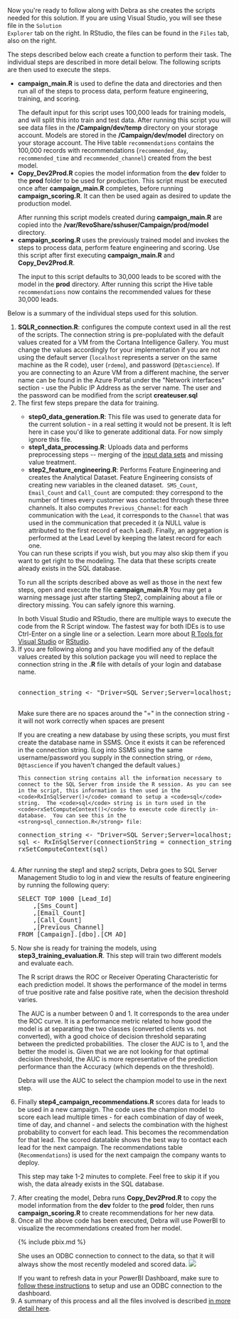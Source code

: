 
Now you're ready to follow along with Debra as she creates the scripts needed for this solution. <span class="sql"> If you are using Visual Studio, you will see these file in the <code>Solution Explorer</code> tab on the right. In RStudio, the files can be found in the <code>Files</code> tab, also on the right. </span> 

<div class="hdi">The steps described below each create a function to perform their task.  The individual steps are described in more detail below.  The following scripts are then used to execute the steps.  
<ul><li>
<strong>campaign_main.R</strong> is used to define the data and directories and then run all of the steps to process data, perform feature engineering, training, and scoring.  
<p></p>
The default input for this script uses 100,000 leads for training models, and will split this into train and test data.  After running this script you will see data files in the <strong>/Campaign/dev/temp</strong> directory on your storage account.  Models are stored in the <strong>/Campaign/dev/model</strong> directory on your storage account. The Hive table <code>recommendations</code> contains the 100,000 records with recommendations (<code>recommended_day</code>, <code>recommended_time</code> and <code>recommended_channel</code>) created from the best model.
</li>
<li>
<strong>Copy_Dev2Prod.R</strong> copies the model information from the <strong>dev</strong> folder to the <strong>prod</strong> folder to be used for production.  This script must be executed once after <strong>campaign_main.R</strong> completes, before running <strong>campaign_scoring.R</strong>.  It can then be used again as desired to update the production model. 
<p></p>
After running this script models created during <strong>campaign_main.R</strong> are copied into the <strong>/var/RevoShare/sshuser/Campaign/prod/model</strong> directory.
</li>
<li>
<strong>campaign_scoring.R</strong> uses the previously trained model and invokes the steps to process data, perform feature engineering and scoring.  Use this script after first executing <strong>campaign_main.R</strong> and <strong>Copy_Dev2Prod.R</strong>.
<p></p>
The input to this script defaults to 30,000 leads to be scored with the model in the <strong>prod</strong> directory. After running this script the Hive table <code>recommendations</code> now contains the recommended values for these 30,000 leads.  
</li></ul>
</div>

Below is a summary of the individual steps used for this solution. 
<ol>
<li class="sql">  <strong>SQLR_connection.R</strong>: configures the compute context used in all the rest of the scripts. The connection string is pre-poplulated with the default values created for a VM from the Cortana Intelligence Gallery.  You must  change the values accordingly for your implementation if you are not using the default server (<code>localhost</code> represents a server on the same machine as the R code),  user (<code>rdemo</code>), and password (<code>D@tascience</code>).  If you are connecting to an Azure VM from a different machine, the server name can be found in the Azure Portal under the "Network interfaces" section - use the Public IP Address as the server name. The user and the password can be modified from the script <strong>createuser.sql</strong> </li>

<li>
The first few steps prepare the data for training.
</li>

<ul>
<li>  <strong>step0_data_generation.R</strong>:  This file was used to generate data for the current solution - in a real setting it would not be present.  It is left here in case you'd like to generate additional data.  For now simply ignore this file.</li>

<li>	<strong>step1_data_processing.R</strong>:  Uploads data and performs preprocessing steps -- merging of the <a href="input_data.html">input data sets</a> and missing value treatment.  </li>

<li>	<strong>step2_feature_engineering.R</strong>:  Performs Feature Engineering and creates the Analytical Dataset. Feature Engineering consists of creating new variables in the cleaned dataset.  <code>SMS_Count</code>, <code>Email_Count</code> and <code>Call_Count</code> are computed: they correspond to the number of times every customer was contacted through these three channels. It also computes <code>Previous_Channel</code>: for each communication with the <code>Lead</code>, it corresponds to the <code>Channel</code> that was used in the communication that preceded it (a NULL value is attributed to the first record of each Lead). Finally, an aggregation is performed at the Lead Level by keeping the latest record for each one.
 </li>
</ul>



    
<div class="alert alert-info" role="alert">
<div class="cig">
You can run these scripts if you wish, but you may also skip them if you want to get right to the modeling.  The data that these scripts create already exists in the SQL database.
<p/>
</div>
<div class=" hdi" >
To run all the scripts described above as well as those in the next few steps, open and execute the file <strong>campaign_main.R</strong>  You may get a warning message just after starting Step2, complaining about a file or directory missing.  You can safely ignore this warning.
<p/>
</div>
In <span class="sql">both Visual Studio and</span> RStudio, there are multiple ways to execute the code from the R Script window.  The fastest way <span class="sql">for both IDEs</span> is to use Ctrl-Enter on a single line or a selection.  Learn more about  <span class="sql"><a href="http://microsoft.github.io/RTVS-docs/">R Tools for Visual Studio</a> or</span> <a href="https://www.rstudio.com/products/rstudio/features/">RStudio</a>.

</div>

<li class="sql"> If you are following along and you have modified any of the default values created by this solution package you will need to replace the connection string in the <strong>.R</strong> file with details of your login and database name.  
   
 <pre class="highlight"> 
connection_string <- "Driver=SQL Server;Server=localhost;Database=Campaign;UID=rdemo;PWD=D@tascience"
  </pre>      

<div class="alert alert-info sql" role="alert">
    Make sure there are no spaces around the "=" in the connection string - it will not work correctly when spaces are present
<p>
    If you are creating a new database by using these scripts, you must first create the database name in SSMS.  Once it exists it can be referenced in the connection string.  (Log into SSMS using the same username/password you supply in the connection string, or <code>rdemo</code>, <code>D@tascience</code> if you haven't changed the default values.)
    </p>
    </div>

    This connection string contains all the information necessary to connect to the SQL Server from inside the R session. As you can see in the script, this information is then used in the <code>RxInSqlServer()</code> command to setup a <code>sql</code> string.  The <code>sql</code> string is in turn used in the <code>rxSetComputeContext()</code> to execute code directly in-database.  You can see this in the <strong>sql_connection.R</strong> file:

<pre class="highlight">
connection_string <- "Driver=SQL Server;Server=localhost;Database=Campaign;UID=rdemo;PWD=D@tascience"
sql <- RxInSqlServer(connectionString = connection_string)
rxSetComputeContext(sql)
 </pre>     

 </li>   
 <li class="sql">  After running the step1 and step2 scripts, Debra goes to SQL Server Management Studio to log in and view the results of feature engineering by running the following query:
        
<pre class="highlight">
SELECT TOP 1000 [Lead_Id]
    ,[Sms_Count]
    ,[Email_Count]
    ,[Call_Count]
    ,[Previous_Channel]
FROM [Campaign].[dbo].[CM_AD]
</pre>
</li>

<li>  Now she is ready for training the models, using <strong>step3_training_evaluation.R</strong>.  This step will train two different models and evaluate each.  
<p></p>
   
   The R script draws the ROC or Receiver Operating Characteristic for each prediction model. It shows the performance of the model in terms of true positive rate and false positive rate, when the decision threshold varies. 
</p><p>
   The AUC is a number between 0 and 1.  It corresponds to the area under the ROC curve. It is a performance metric related to how good the model is at separating the two classes (converted clients vs. not converted), with a good choice of decision threshold separating between the predicted probabilities.  The closer the AUC is to 1, and the better the model is. Given that we are not looking for that optimal decision threshold, the AUC is more representative of the prediction performance than the Accuracy (which depends on the threshold). 
</p><p> 
   Debra will use the AUC to select the champion model to use in the next step.
</p></li>

<li> Finally  <strong>step4_campaign_recommendations.R</strong> scores data for leads to be used in a new campaign. The code uses the champion model to score each lead multiple times - for each combination of day of week, time of day, and channel - and selects the combination with the highest probability to convert for each lead.  This becomes the recommendation for that lead.  The scored datatable shows the best way to contact each lead for the next campaign. The recommendations table (<code>Recommendations</code>) is used for the next campaign the company wants to deploy.
<p>
<div class="alert alert-info sql" role="alert">
   This step may take 1-2 minutes to complete.  Feel free to skip it if you wish, the data already exists in the SQL database.
   </div></p>
</li>
<li class="hdi">
After creating the model, Debra runs <strong>Copy_Dev2Prod.R</strong> to copy the model information from the <strong>dev</strong> folder to the <strong>prod</strong> folder, then runs <strong>campaign_scoring.R</strong> to create recommendations for her new data. 
</li>
<li> Once all the above code has been executed, Debra will use PowerBI to visualize the recommendations created from her model. 

{% include pbix.md %}

She uses an ODBC connection to connect to the data, so that it will always show the most recently modeled and scored data.
  <img src="images/visualize.png"> 
  <div class="alert alert-info" role="alert">
  If you want to refresh data in your PowerBI Dashboard, make sure to <a href="Visualize_Results.html">follow these instructions</a> to setup and use an ODBC connection to the dashboard.
  </div>
</li>
<li>A summary of this process and all the files involved is described <a href="data-scientist.html">in more detail here</a>.
</li>
</ol>